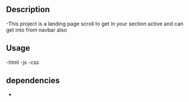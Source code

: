 ## Description

-This project is a landing page scroll to get in your section active and can get into from navbar also 

## Usage

-html
-js
-css
## dependencies

-